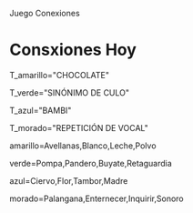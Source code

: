 Juego Conexiones
# Consxiones Hoy #

T_amarillo="CHOCOLATE"

T_verde="SINÓNIMO DE CULO"

T_azul="BAMBI"

T_morado="REPETICIÓN DE VOCAL"

amarillo=Avellanas,Blanco,Leche,Polvo

verde=Pompa,Pandero,Buyate,Retaguardia

azul=Ciervo,Flor,Tambor,Madre

morado=Palangana,Enternecer,Inquirir,Sonoro